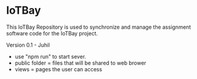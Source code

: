 # IoTBay

This IoTBay Repository is used to synchronize and manage the assignment software code for the IoTBay project.

Version 0.1 - Juhil

- use "npm run" to start sever.
- public folder = files that will be shared to web brower
- views = pages the user can access
